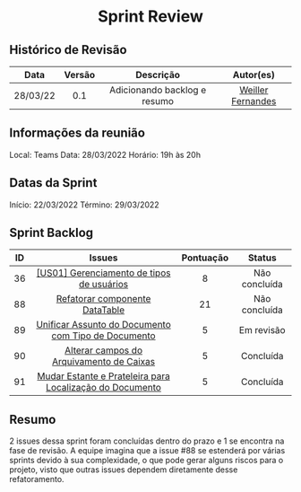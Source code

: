<h1 style="text-align: center">Sprint Review</h1>

## Histórico de Revisão
| Data | Versão | Descrição | Autor(es)|
|:----:|:------:|:---------:|:--------:|
| 28/03/22 | 0.1 | Adicionando backlog e resumo | [Weiller Fernandes](https://github.com/WeillerFernandes) |

## Informações da reunião

Local: Teams
Data: 28/03/2022
Horário: 19h às 20h

## Datas da Sprint

Início: 22/03/2022
Término: 29/03/2022

## Sprint Backlog
| ID | Issues | Pontuação | Status |
|:--:|:-----: | :--------:| :----: |
| 36 |[[US01] Gerenciamento de tipos de usuários](https://github.com/fga-eps-mds/2021-2-sysarq-doc/issues/36)|8| Não concluída |
| 88 |[Refatorar componente DataTable](https://github.com/fga-eps-mds/2021-2-sysarq-doc/issues/88)|21| Não concluída |
| 89 |[Unificar Assunto do Documento com Tipo de Documento](https://github.com/fga-eps-mds/2021-2-SysArq-Doc/issues/89)|5| Em revisão |
| 90 |[Alterar campos do Arquivamento de Caixas](https://github.com/fga-eps-mds/2021-2-SysArq-Doc/issues/90)|5| Concluída |
| 91 |[Mudar Estante e Prateleira para Localização do Documento](https://github.com/fga-eps-mds/2021-2-SysArq-Doc/issues/91)|5| Concluída |

## Resumo

2 issues dessa sprint foram concluídas dentro do prazo e 1 se encontra na fase de revisão. A equipe imagina que a issue #88 se estenderá por várias sprints devido à sua complexidade, o que pode gerar alguns riscos para o projeto, visto que outras issues dependem diretamente desse refatoramento. 